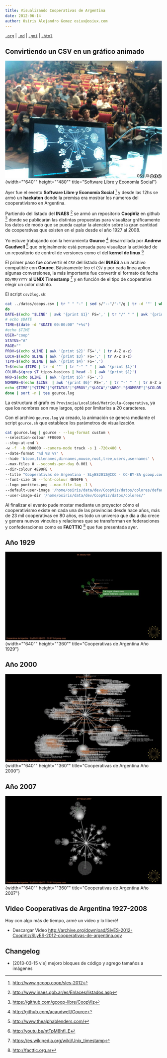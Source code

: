 ```yaml
---
title: Visualizando Cooperativas de Argentina
date: 2012-06-14
author: Osiris Alejandro Gomez osiux@osiux.com
---
```


[`.org`](https://gitlab.com/osiux/osiux.gitlab.io/-/raw/master/2012-06-14-visualizando-cooperativas-de-argentina.org) |
[`.md`](https://gitlab.com/osiux/osiux.gitlab.io/-/raw/master/2012-06-14-visualizando-cooperativas-de-argentina.md) |
[`.gmi`](gemini://gmi.osiux.com/2012-06-14-visualizando-cooperativas-de-argentina.gmi) |
[`.html`](https://osiux.gitlab.io/2012-06-14-visualizando-cooperativas-de-argentina.html)

## Convirtiendo un CSV en un gráfico animado

![](img/2012-06-13-SLyES-2037-0114.jpg){width="\"640\"" height="\"480\""
title="Software Libre y Economía Social"}

Ayer fue el evento **Software Libre y Economía Social** [^1] y desde las
12hs se armó un **hackaton** donde la premisa era mostrar los números
del cooperativismo en Argentina.

Partiendo del listado del **INAES** [^2] se armó un repositorio
**CoopViz** en github [^3] donde se publicarán las distintas propuestas
para visualizar gráficamente los datos de modo que se pueda captar la
atención sobre la gran cantidad de cooperativas que existen en el país
desde el año 1927 al 2008.

Yo estuve trabajando con la herramienta **Gource** [^4] desarrollada por
**Andrew Caudwell** [^5] que originalmente está pensada para visualizar
la actividad de un repositorio de control de versiones como el del
**kernel de linux** [^6]

El primer paso fue convertir el `CSV` del listado del **INAES** a un
archivo compatible con **Gource**. Básicamente leo el `CSV` y por cada
línea aplico algunas conversiones, la más importante fue convertir el
formato de fecha `DD/MM/YYYY` al **UNIX Timestamp** [^7] y en función de
el tipo de cooperativa elegir un color distinto.

El script `csv2log.sh`:

``` {.bash org-language="sh" exports="code"}
cat ../datos/coops.csv | tr " " "-" | sed s/"--"/"-"/g | tr -d '"' | while read LINE
do
DATE=$(echo "$LINE" | awk '{print $1}' FS=',' | tr "/" " " | awk '{print $3"-"$2"-"$1}')
# echo $DATE
TIME=$(date -d "$DATE 00:00:00" "+%s")
#echo $TIME
USER="coop"
STATUS="A"
PAGE=""
PROV=$(echo $LINE | awk '{print $2}' FS=',' | tr A-Z a-z)
LOCA=$(echo $LINE | awk '{print $3}' FS=',' | tr A-Z a-z)
TIPO=$(echo $LINE | awk '{print $4}' FS=',')
T=$(echo $TIPO | tr -d '"' | tr "-" " " | awk '{print $1}')
COLOR=$(grep $T tipos-basicos | head -1 | awk '{print $1}')
NRO=$(echo $LINE  | awk '{print $5}' FS=',')
NOMBRE=$(echo $LINE  | awk '{print $6}' FS=',' | tr "-" " " | tr A-Z a-z | cut -c -20)
echo $TIME"|"$TIPO"|"$STATUS"|"$PROV"/"$LOCA"/"$NRO"-"$NOMBRE"|"$COLOR
done | sort -n | tee gource.log
```

La estructura el grafo es `Provincia/Localidad/Matrícula-Cooperativa`,
ya que los nombres son muy largos, opté por limitarlos a 20 caracteres.

Con el archivo `gource.log` ya creado, la animación se genera mediante
el script `gource.sh` que establece los parámetros de visualización.

``` {.bash org-language="sh" exports="code"}
cat gource.log | gource - --log-format custom \
--selection-colour FF0000 \
--stop-at-end \
-w -f  -b 000000 --camera-mode track -s 1 -720x480 \
--date-format '%d %B %Y' \
--hide 'bloom,filenames,dirnames,mouse,root,tree,users,usernames' \
--max-files 0 --seconds-per-day 0.001 \
--dir-colour 4E90FE \
--title "Cooperativas de Argentina - SLyES2012@CCC - CC-BY-SA gcoop.coop" \
--font-size 16 --font-colour 4E90FE \
--logo puntitos.png --max-file-lag -1 \
--default-user-image '/home/osiris/data/dev/CoopViz/datos/colores/default.png' \
--user-image-dir '/home/osiris/data/dev/CoopViz/datos/colores/'
```

Al finalizar el evento pude mostar mediante un proyector cómo el
cooperativismo existe en cada una de las provincias desde hace años, más
de 23 mil cooperativas en 80 años, es todo un universo que día a día
crece y genera nuevos vínculos y relaciones que se transforman en
federaciones y confederaciones como es **FACTTIC** [^8] que fue
presentada ayer.

## Año 1929

![](img/SLyES-2012-CoopViz-1929.jpg){width="\"640\"" height="\"360\""
title="Cooperativas de Argentina Año 1929"}

## Año 2000

![](img/SLyES-2012-CoopViz-2000.jpg){width="\"640\"" height="\"360\""
title="Cooperativas de Argentina Año 2000"}

## Año 2007

![](img/SLyES-2012-CoopViz-2007.jpg){width="\"640\"" height="\"360\""
title="Cooperativas de Argentina Año 2007"}

## Video Cooperativas de Argentina 1927-2008

Hoy con algo más de tiempo, armé un video y lo liberé!

-   Descargar Video
<http://archive.org/download/SlyES-2012-CoopViz/SLyES-2012-cooperativas-de-argentina.ogv>

## Changelog

-   \[2013-03-15 vie\] mejoro bloques de código y agrego tamaños a
imágenes

[^1]: <http://www.gcoop.coop/sles-2012>

[^2]: <http://www.inaes.gob.ar/es/Enlaces/listados.asp>

[^3]: <https://github.com/gcoop-libre/CoopViz>

[^4]: <http://github.com/acaudwell/Gource>

[^5]: <http://www.thealphablenders.com/>

[^6]: <http://youtu.be/ntTpM8hfl_E>

[^7]: <https://es.wikipedia.org/wiki/Unix_timestamp>

[^8]: <http://facttic.org.ar>
